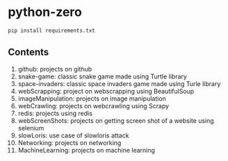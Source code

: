 # python-zero

```python
pip install requirements.txt
```

## Contents

1) github: projects on github
2) snake-game: classic snake game made using Turtle library
3) space-invaders: classic space invaders game made using Turle library
4) webScrapping: project on webscrapping using BeautifulSoup
5) imageManipulation: projects on image manipulation
6) webCrawling: projects on webcrawling using Scrapy
7) redis: projects using redis
8) webScreenShots: projects on getting screen shot of a website using selenium
9) slowLoris: use case of slowloris attack
10) Networking: projects on networking
11) MachineLearning: projects on machine learning